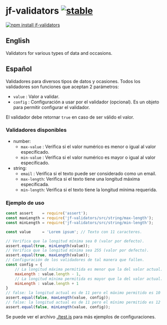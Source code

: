 # jf-validators [![stable](http://badges.github.io/stability-badges/dist/stable.svg)](http://github.com/badges/stability-badges)

[![npm install jf-validators](https://nodei.co/npm/jf-validators.png?compact=true)](https://npmjs.org/package/jf-validators/)

## English

Validators for various types of data and occasions.

## Español

Validadores para diversos tipos de datos y ocasiones.
Todos los validadores son funciones que aceptan 2 parámetros:

- `value`  : Valor a validar.
- `config` : Configuración a usar por el validador (opcional). Es un objeto para permitir configurar el validador.

El validador debe retornar `true` en caso de ser válido el valor.

### Validadores disponibles

- number:
    - `max-value` : Verifica si el valor numérico es menor o igual al valor especificado.
    - `min-value` : Verifica si el valor numérico es mayor o igual al valor especificado.
- string:
    - `email`     : Verifica si el texto puede ser considerado como un email.
    - `max-length`: Verifica si el texto tiene una longitud máxima especificada.
    - `min-length`: Verifica si el texto tiene la longitud mínima requerida.

### Ejemplo de uso

```js
const assert    = require('assert');
const maxLength = require('jf-validators/src/string/max-length');
const minLength = require('jf-validators/src/string/min-length');

const value     = 'Lorem ipsum'; // Texto con 11 caracteres.

// Verifica que la longitud mínima sea 0 (valor por defecto).
assert.equal(true, minLength(value));
// Verifica que la longitud mínima sea 255 (valor por defecto).
assert.equal(true, maxLength(value));
// Configuración de los validadores de tal manera que fallen.
const config = {
    // La longitud máxima permitida es menor que la del valor actual.
    maxLength : value.length - 1,
    // La longitud mínima permitida es mayor que la del valor actual.
    minLength : value.length + 1
}
// false: la longitud actual es de 11 pero el máximo permitido es 10
assert.equal(false, maxLength(value, config));
// false: la longitud actual es de 11 pero el mínimo permitido es 12
assert.equal(false, minLength(value, config));
``` 

Se puede ver el archivo [./test.js](test.js) para más ejemplos de configuraciones.
